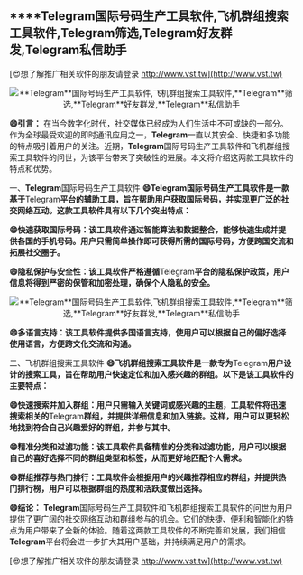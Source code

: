 ## ****Telegram**国际号码生产工具软件,飞机群组搜索工具软件,**Telegram**筛选,**Telegram**好友群发,**Telegram**私信助手**

[😍想了解推广相关软件的朋友请登录 http://www.vst.tw](http://www.vst.tw)

 <center><img src="https://vst.tw/MP4/tuiguang/png/1.png" alt="**Telegram**国际号码生产工具软件,飞机群组搜索工具软件,**Telegram**筛选,**Telegram**好友群发,**Telegram**私信助手"></center>

**😄引言：**
在当今数字化时代，社交媒体已经成为人们生活中不可或缺的一部分。作为全球最受欢迎的即时通讯应用之一，**Telegram**一直以其安全、快捷和多功能的特点吸引着用户的关注。近期，**Telegram**国际号码生产工具软件和飞机群组搜索工具软件的问世，为该平台带来了突破性的进展。本文将介绍这两款工具软件的特点和优势。

一、**Telegram**国际号码生产工具软件
**😄**Telegram**国际号码生产工具软件是一款基于**Telegram**平台的辅助工具，旨在帮助用户获取国际号码，并实现更广泛的社交网络互动。这款工具软件具有以下几个突出特点：**

**😄快速获取国际号码：该工具软件通过智能算法和数据整合，能够快速生成并提供各国的手机号码。用户只需简单操作即可获得所需的国际号码，方便跨国交流和拓展社交圈子。**

**😄隐私保护与安全性：该工具软件严格遵循**Telegram**平台的隐私保护政策，用户信息将得到严密的保管和加密处理，确保个人隐私的安全。**

 <center><img src="https://vst.tw/MP4/tuiguang/png/4.png" alt="**Telegram**国际号码生产工具软件,飞机群组搜索工具软件,**Telegram**筛选,**Telegram**好友群发,**Telegram**私信助手"></center>

**😄多语言支持：该工具软件提供多国语言支持，使用户可以根据自己的偏好选择使用语言，方便跨文化交流和沟通。**

二、飞机群组搜索工具软件
**😄飞机群组搜索工具软件是一款专为**Telegram**用户设计的搜索工具，旨在帮助用户快速定位和加入感兴趣的群组。以下是该工具软件的主要特点：**

**😄快速搜索并加入群组：用户只需输入关键词或感兴趣的主题，工具软件将迅速搜索相关的**Telegram**群组，并提供详细信息和加入链接。这样，用户可以更轻松地找到符合自己兴趣爱好的群组，并参与其中。**

**😄精准分类和过滤功能：该工具软件具备精准的分类和过滤功能，用户可以根据自己的喜好选择不同的群组类型和标签，从而更好地匹配个人需求。**

**😄群组推荐与热门排行：工具软件会根据用户的兴趣推荐相应的群组，并提供热门排行榜，用户可以根据群组的热度和活跃度做出选择。**

**😄结论：**
**Telegram**国际号码生产工具软件和飞机群组搜索工具软件的问世为用户提供了更广阔的社交网络互动和群组参与的机会。它们的快捷、便利和智能化的特点为用户带来了全新的体验。随着这两款工具软件的不断完善和发展，我们相信**Telegram**平台将会进一步扩大其用户基础，并持续满足用户的需求。

[😍想了解推广相关软件的朋友请登录 http://www.vst.tw](http://www.vst.tw)



